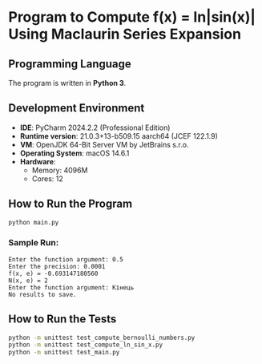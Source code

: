 # Program to Compute f(x) = ln|sin(x)| Using Maclaurin Series Expansion

## Programming Language

The program is written in **Python 3**.

## Development Environment

- **IDE**: PyCharm 2024.2.2 (Professional Edition)
- **Runtime version**: 21.0.3+13-b509.15 aarch64 (JCEF 122.1.9)
- **VM**: OpenJDK 64-Bit Server VM by JetBrains s.r.o.
- **Operating System**: macOS 14.6.1
- **Hardware**:
  - Memory: 4096M
  - Cores: 12
  
## How to Run the Program

```bash
python main.py
```

### **Sample Run**:
```
Enter the function argument: 0.5
Enter the precision: 0.0001
f(x, e) = -0.693147180560
N(x, e) = 2
Enter the function argument: Кінець
No results to save.
```

## How to Run the Tests

```bash
python -m unittest test_compute_bernoulli_numbers.py
python -m unittest test_compute_ln_sin_x.py
python -m unittest test_main.py
```
